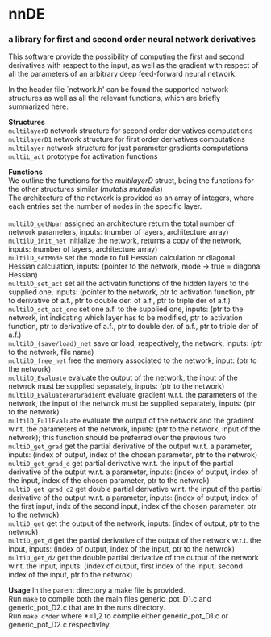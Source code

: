 <h1> nnDE </h1> <h3>a library for first and second order neural network derivatives</h3>

This software provide the possibility of computing the first and second derivatives with respect to the input, as well as the gradient with respect of all the parameters of an arbitrary deep feed-forward neural network.

In the header file `network.h' can be found the supported network structures as well as all the relevant functions, which are briefly summarized here.

**Structures** <br>
<code>multilayerD</code> network structure for second order derivatives computations<br>
<code>multilayerD1</code> network structure for first order derivatives computations<br>
<code>multilayer</code> network structure for just parameter gradients computations<br>
<code>multiL_act</code> prototype for activation functions<br>

**Functions**<br>
We outline the functions for the *multilayerD* struct, being the functions for the other structures similar (*mutatis mutandis*)<br>
The architecture of the network is provided as an array of integers, where each entries set the number of nodes in the specific layer.<br><br>
<code>multilD_getNpar</code> assigned an architecture return the total number of network parameters, inputs: (number of  layers, architecture array)<br>
<code>multilD_init_net</code> initialize the network, returns a copy of the network, inputs: (number of layers, architecture array)<br>
<code>multilD_setMode</code> set the mode to full Hessian calculation or diagonal Hessian calculation, inputs: (pointer to the network, mode -> true = diagonal Hessian)<br>
<code>multilD_set_act</code> set all the activatin functions of the hidden layers to the supplied one, inputs: (pointer to the network, ptr to activation function, ptr to derivative of a.f., ptr to double der. of a.f., ptr to triple der of a.f.)<br>
<code>multilD_set_act_one</code> set one  a.f. to the supplied one, inputs: (ptr to the network, int indicating which layer has to be modified, ptr to activation function, ptr to derivative of a.f., ptr to double der. of a.f., ptr to triple der of a.f.)<br>
<code>multilD_(save/load)_net</code> save or load, respectively, the network, inputs: (ptr to the network, file name)<br>
<code>multilD_free_net</code> free the memory associated to the network, input: (ptr to the network)<br>
<code>multilD_Evaluate</code> evaluate the output of the network, the input of the netwrok must be supplied separately, inputs: (ptr to the network)<br>
<code>multilD_EvaluateParGradient</code> evaluate gradient w.r.t. the parameters of the network, the input of the netwrok must be supplied separately, inputs: (ptr to the network)<br>
<code>multilD_FullEvaluate</code> evaluate the output of the network and the gradient w.r.t. the parameters of the network, inputs: (ptr to the network, input of the network); this function should be preferred over the previous two<br>
<code>multiD_get_grad</code> get the partial derivative of the output w.r.t. a parameter, inputs: (index of output, index of the chosen parameter, ptr to the netwrok)<br>
<code>multiD_get_grad_d</code> get partial derivative w.r.t. the input of the partial derivative of the output w.r.t. a parameter, inputs: (index of output, index of the input, index of the chosen parameter, ptr to the netwrok)<br>
<code>multiD_get_grad_d2</code> get double partial derivative w.r.t. the input of the partial derivative of the output w.r.t. a parameter, inputs: (index of output, index of the first input, indx of the second input, index of the chosen parameter, ptr to the netwrok)<br>
<code>multiD_get</code> get the output of the network, inputs: (index of output, ptr to the netwrok)<br>
<code>multiD_get_d</code> get the partial derivative of the output of the network w.r.t. the input, inputs: (index of output, index of the input, ptr to the netwrok)<br>
<code>multiD_get_d2</code> get the double partial derivative of the output of the network w.r.t. the input, inputs: (index of output, first index of the input, second index of the input, ptr to the netwrok)<br>

**Usage**
In the parent directory a make file is provided.<br> 
Run <code>make</code> to compile both the main files generic_pot_D1.c and generic_pot_D2.c that are in the runs directory.<br>
Run <code>make d*der</code> where *=1,2 to compile either generic_pot_D1.c or generic_pot_D2.c respectivley.<br>